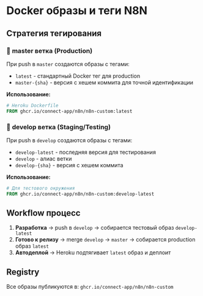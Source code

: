 # Docker образы и теги N8N

## Стратегия тегирования

### 🚀 **master ветка** (Production)
При push в `master` создаются образы с тегами:
- `latest` - стандартный Docker тег для production
- `master-{sha}` - версия с хешем коммита для точной идентификации

**Использование:**
```dockerfile
# Heroku Dockerfile
FROM ghcr.io/connect-app/n8n/n8n-custom:latest
```

### 🧪 **develop ветка** (Staging/Testing)
При push в `develop` создаются образы с тегами:
- `develop-latest` - последняя версия для тестирования
- `develop` - алиас ветки
- `develop-{sha}` - версия с хешем коммита

**Использование:**
```dockerfile
# Для тестового окружения
FROM ghcr.io/connect-app/n8n/n8n-custom:develop-latest
```

## Workflow процесс

1. **Разработка** → push в `develop` → собирается тестовый образ `develop-latest`
2. **Готово к релизу** → merge `develop` → `master` → собирается production образ `latest`
3. **Автодеплой** → Heroku подтягивает `latest` образ и деплоит

## Registry
Все образы публикуются в: `ghcr.io/connect-app/n8n/n8n-custom` 